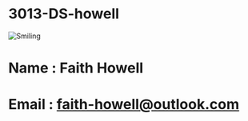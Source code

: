 # 3013-DS-howell

![Smiling](https://user-images.githubusercontent.com/54634193/65060931-6f4c9380-d93e-11e9-9402-3ceff58b6934.jpg)

# Name : Faith Howell
# Email : faith-howell@outlook.com
